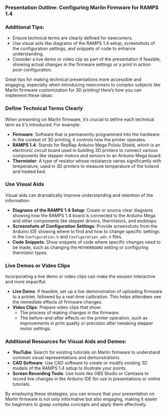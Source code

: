### Presentation Outline: Configuring Marlin Firmware for RAMPS 1.4

### Additional Tips:
- Ensure technical terms are clearly defined for newcomers.
- Use visual aids like diagrams of the RAMPS 1.4 setup, screenshots of the configuration settings, and snippets of code to enhance understanding.
- Consider a live demo or video clip as part of the presentation if feasible, showing actual changes in the firmware settings or a print in action post-configuration.

Great tips for making technical presentations more accessible and engaging, especially when introducing newcomers to complex subjects like Marlin firmware customization for 3D printing! Here’s how you can implement these ideas:

### Define Technical Terms Clearly

When presenting on Marlin firmware, it’s crucial to define each technical term as it's introduced. For example:

- **Firmware**: Software that is permanently programmed into the hardware. In the context of 3D printing, it controls how the printer operates.
- **RAMPS 1.4**: Stands for RepRap Arduino Mega Pololu Shield, which is an electronic circuit board used in building 3D printers to connect various components like stepper motors and sensors to an Arduino Mega board.
- **Thermistor**: A type of resistor whose resistance varies significantly with temperature, used in 3D printers to measure temperature of the hotend and heated bed.

### Use Visual Aids

Visual aids can dramatically improve understanding and retention of the information:

- **Diagrams of the RAMPS 1.4 Setup**: Create or source clear diagrams showing how the RAMPS 1.4 board is connected to the Arduino Mega and other components like stepper drivers, thermistors, and endstops.
- **Screenshots of Configuration Settings**: Provide screenshots from the Arduino IDE showing where to find and how to change specific settings in the `Configuration.h` and `Configuration_adv.h` files.
- **Code Snippets**: Show snippets of code where specific changes need to be made, such as changing the `MOTHERBOARD` setting or configuring thermistor types.

### Live Demos or Video Clips

Incorporating a live demo or video clips can make the session interactive and more impactful:

- **Live Demo**: If feasible, set up a live demonstration of uploading firmware to a printer, followed by a real-time calibration. This helps attendees see the immediate effects of firmware changes.
- **Video Clips**: Prepare video clips that show:
  - The process of making changes in the firmware.
  - The before-and-after effects on the printer operation, such as improvements in print quality or precision after tweaking stepper motor settings.

### Additional Resources for Visual Aids and Demos:

- **YouTube**: Search for existing tutorials on Marlin firmware to understand common visual representations and demonstrations.
- **CAD Software**: Use CAD software to create or modify existing 3D models of the RAMPS 1.4 setup to illustrate your points.
- **Screen Recording Tools**: Use tools like OBS Studio or Camtasia to record live changes in the Arduino IDE for use in presentations or online tutorials.

By employing these strategies, you can ensure that your presentation on Marlin firmware is not only informative but also engaging, making it easier for beginners to grasp complex concepts and apply them effectively.